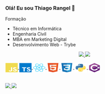 ### Olá! Eu sou Thiago Rangel 👋

Formação

 - Técnico em Informática
 - Engenharia Civil
 - MBA em Marketing Digital
 - Desenvolvimento Web - Trybe



<div align="center">
  <a href="https://github.com/ThiagoDRangel">
  <img height="180em" src="https://github-readme-stats.vercel.app/api?username=thiagoDRangel"/>
   <img height="180em" src="https://github-readme-stats.vercel.app/api/top-langs/?username=thiagoDRangel&layout=compact&langs_count=7&theme=dracula"/>
</div>

<div style="display: inline_block"><br>
  <img align="center" alt="Thi-Js" height="30" width="40" src="https://raw.githubusercontent.com/devicons/devicon/master/icons/javascript/javascript-plain.svg">
  <img align="center" alt="Thi-Ts" height="30" width="40" src="https://raw.githubusercontent.com/devicons/devicon/master/icons/typescript/typescript-plain.svg">
  <img align="center" alt="Thi-React" height="30" width="40" src="https://raw.githubusercontent.com/devicons/devicon/master/icons/react/react-original.svg">
  <img align="center" alt="Thi-HTML" height="30" width="40" src="https://raw.githubusercontent.com/devicons/devicon/master/icons/html5/html5-original.svg">
  <img align="center" alt="Thi-CSS" height="30" width="40" src="https://raw.githubusercontent.com/devicons/devicon/master/icons/css3/css3-original.svg">
  <img align="center" alt="Thi-Python" height="30" width="40" src="https://raw.githubusercontent.com/devicons/devicon/master/icons/python/python-original.svg">
  <img align="center" alt="Thi-Csharp" height="30" width="40" src="https://raw.githubusercontent.com/devicons/devicon/master/icons/csharp/csharp-original.svg">
</div>
</br>
</br>
<div>
    <a href = "mailto:info.tec.campos@gmail.com"><img src="https://img.shields.io/badge/-Gmail-%23333?style=for-the-badge&logo=gmail&logoColor=white" target="_blank">
     <a href="mailto:info.tec.campos@gmail.com">
  <a href = "https://www.linkedin.com/in/thiagodrangel/"> <img src="https://img.shields.io/badge/-LinkedIn-%230077B5?style=for-the-badge&logo=linkedin&logoColor=white" target="_blank">
      <a href="https://www.linkedin.com/in/thiagodrangel/">
</div
